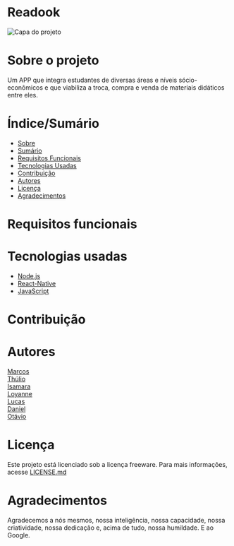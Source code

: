 # Readook
![Capa do projeto](https://media.gettyimages.com/photos/young-man-reading-a-book-hand-close-up-picture-id1165926191?s=2048x2048)
# Sobre o projeto
Um APP que integra estudantes de diversas áreas e níveis sócio-econômicos e que viabiliza a troca, compra e venda de materiais didáticos entre eles.

# Índice/Sumário
* [Sobre](#sobre-o-projeto)
* [Sumário](#índice/sumário)
* [Requisitos Funcionais](#requisitos-funcionais)
* [Tecnologias Usadas](#tecnologias-usadas)
* [Contribuição](#contribuição)
* [Autores](#autores)
* [Licença](#licença)
* [Agradecimentos](#agradecimentos)

# Requisitos funcionais

# Tecnologias usadas
- [Node.js](https://nodejs.org/en/)
- [React-Native](https://reactnative.dev/)
- [JavaScript](https://www.javascript.com/)

# Contribuição

# Autores
[Marcos](https://github.com/mrcosta93)  
[Thúlio](https://github.com/thulioplopes)  
[Isamara](https://github.com/IsamaraJangola)   
[Loyanne](https://github.com/Loyanner)  
[Lucas](https://github.com/etruscodb)  
[Daniel](https://github.com/Danielsammy)  
[Otávio](https://github.com/otavioguisilva)

# Licença
Este projeto está licenciado sob a licença freeware. Para mais informações, acesse [LICENSE.md](LICENSE.md)

# Agradecimentos
Agradecemos a nós mesmos, nossa inteligência, nossa capacidade, nossa criatividade, nossa dedicação e, acima de tudo, nossa humildade. E ao Google.
